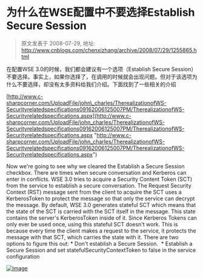 # 为什么在WSE配置中不要选择Establish Secure Session 
> 原文发表于 2008-07-29, 地址: http://www.cnblogs.com/chenxizhang/archive/2008/07/29/1255865.html 


在配置WSE 3.0的时候，我们都会建议有一个选项（Establish Secure Session）不要选择。事实上，如果你选择了，在调用的时候就会出现问题。但对于该选项为什么不要选择，却没有太多资料给我们介绍。下面找到了一些相关的介绍

   
[http://www.c-sharpcorner.com/UploadFile/john\_charles/TherealizationofWS-Securityrelatedspecifications09162006125007PM/TherealizationofWS-Securityrelatedspecifications.aspx](http://www.c-sharpcorner.com/UploadFile/john_charles/TherealizationofWS-Securityrelatedspecifications09162006125007PM/TherealizationofWS-Securityrelatedspecifications.aspx "http://www.c-sharpcorner.com/UploadFile/john_charles/TherealizationofWS-Securityrelatedspecifications09162006125007PM/TherealizationofWS-Securityrelatedspecifications.aspx")

 Now we're going to see why we cleared the Establish a Secure Session checkbox. There are times when secure conversation and Kerberos can enter in conflicts. WSE 3.0 tries to acquire a Security Content Token (SCT) from the service to establish a secure conversation. The Request Security Context (RST) message sent from the client to acquire the SCT uses a KerberosToken to protect the message so that only the service can decrypt the message. By default, WSE 3.0 generates stateful SCT which means that the state of the SCT is carried with the SCT itself in the message. This state contains the server's KerberosToken inside of it. Since Kerberos Tokens can only ever be used once, using this stateful SCT doesn't work. This is because every time the client makes a request to the service, it protects the message with that SCT, which carries the state with it. There are two options to figure this out: * Don't establish a Secure Session.  * Establish a Secure Session and set statefulSecurityContextToken to false in the service configuration

 [![image](http://www.cnblogs.com/images/cnblogs_com/chenxizhang/WindowsLiveWriter/WSEEstablishSecureSession_118DE/image_thumb.png)](http://www.cnblogs.com/images/cnblogs_com/chenxizhang/WindowsLiveWriter/WSEEstablishSecureSession_118DE/image_2.png)







